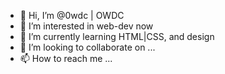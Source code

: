 - 👋 Hi, I’m @0wdc  | OWDC
- 👀 I’m interested in web-dev now
- 🌱 I’m currently learning HTML|CSS, and design
- 💞️ I’m looking to collaborate on ...
- 📫 How to reach me ...

<!---
0wdc/0wdc is a ✨ special ✨ repository because its `README.md` (this file) appears on your GitHub profile.
You can click the Preview link to take a look at your changes.
--->

